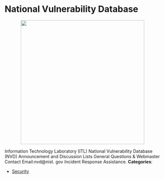 # National Vulnerability Database

<p align="center">
    <img width="400" src="https://raw.githubusercontent.com/awesome-apis/awesome-apis/apis/national-vulnerability-database/logo_256x256.png" />
</p>


Information Technology Laboratory (ITL) National Vulnerability Database (NVD) Announcement and Discussion Lists General Questions & Webmaster Contact Email:nvd@nist. gov Incident Response Assistance.
**Categories**:

- [Security](https://github/awesome-apis/awesome-apis#security)



